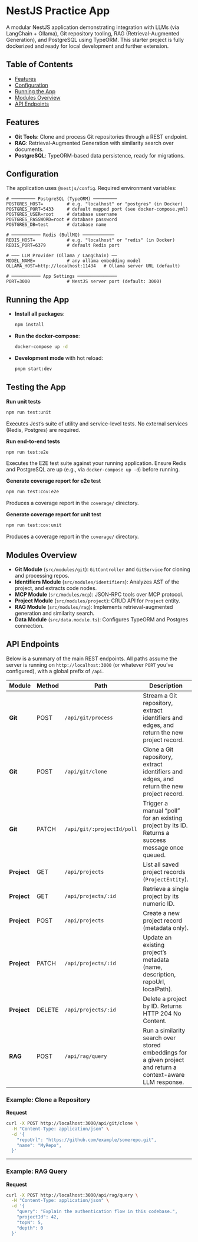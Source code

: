 # NestJS Practice App

A modular NestJS application demonstrating integration with LLMs (via LangChain + Ollama), Git repository tooling, RAG (Retrieval-Augmented Generation), and PostgreSQL using TypeORM. This starter project is fully dockerized and ready for local development and further extension.

## Table of Contents

- [Features](#features)
- [Configuration](#configuration)
- [Running the App](#running-the-app)
- [Modules Overview](#modules-overview)
- [API Endpoints](#api-endpoints)

## Features

- **Git Tools**: Clone and process Git repositories through a REST endpoint.
- **RAG**: Retrieval-Augmented Generation with similarity search over documents.
- **PostgreSQL**: TypeORM-based data persistence, ready for migrations.

## Configuration

The application uses `@nestjs/config`. Required environment variables:

```dotenv
# ───────── PostgreSQL (TypeORM) ─────────
POSTGRES_HOST=         # e.g. "localhost" or "postgres" (in Docker)
POSTGRES_PORT=5433     # default mapped port (see docker-compose.yml)
POSTGRES_USER=root     # database username
POSTGRES_PASSWORD=root # database password
POSTGRES_DB=test       # database name

# ─────────── Redis (BullMQ) ────────────
REDIS_HOST=            # e.g. "localhost" or "redis" (in Docker)
REDIS_PORT=6379        # default Redis port

# ─── LLM Provider (Ollama / LangChain) ──
MODEL_NAME=            # any ollama embedding model
OLLAMA_HOST=http://localhost:11434   # Ollama server URL (default)

# ─────────── App Settings ───────────────
PORT=3000              # NestJS server port (default: 3000)
```

## Running the App

- **Install all packages**:

  ```bash
  npm install
  ```

- **Run the docker-compose**:

  ```bash
  docker-compose up -d
  ```

- **Development mode** with hot reload:

  ```bash
  pnpm start:dev
  ```

## Testing the App

**Run unit tests**

```bash
npm run test:unit
```

Executes Jest’s suite of utility and service-level tests. No external services (Redis, Postgres) are required.

**Run end-to-end tests**

```bash
npm run test:e2e
```

Executes the E2E test suite against your running application. Ensure Redis and PostgreSQL are up (e.g., via `docker-compose up -d`) before running.

**Generate coverage report for e2e test**

```bash
npm run test:cov:e2e
```

Produces a coverage report in the `coverage/` directory.

**Generate coverage report for unit test**

```bash
npm run test:cov:unit
```

Produces a coverage report in the `coverage/` directory.

## Modules Overview

- **Git Module** (`src/modules/git`): `GitController` and `GitService` for cloning and processing repos.
- **Identifiers Module** (`src/modules/identifiers`): Analyzes AST of the project, and extracts code nodes.
- **MCP Module** (`src/modules/mcp`): JSON-RPC tools over MCP protocol.
- **Project Module** (`src/modules/project`): CRUD API for `Project` entity.
- **RAG Module** (`src/modules/rag`): Implements retrieval-augmented generation and similarity search.
- **Data Module** (`src/data.module.ts`): Configures TypeORM and Postgres connection.


## API Endpoints

Below is a summary of the main REST endpoints. All paths assume the server is running on `http://localhost:3000` (or whatever `PORT` you’ve configured), with a global prefix of `/api`.

| Module      | Method | Path                       | Description                                                                                                   |
| ----------- | ------ | -------------------------- | ------------------------------------------------------------------------------------------------------------- |
| **Git**     | POST   | `/api/git/process`         | Stream a Git repository, extract identifiers and edges, and return the new project record.                    |
| **Git**     | POST   | `/api/git/clone`           | Clone a Git repository, extract identifiers and edges, and return the new project record.                     |
| **Git**     | PATCH  | `/api/git/:projectId/poll` | Trigger a manual “poll” for an existing project by its ID. Returns a success message once queued.             |
| **Project** | GET    | `/api/projects`            | List all saved project records (`ProjectEntity`).                                                             |
| **Project** | GET    | `/api/projects/:id`        | Retrieve a single project by its numeric ID.                                                                  |
| **Project** | POST   | `/api/projects`            | Create a new project record (metadata only).                                                                  |
| **Project** | PATCH  | `/api/projects/:id`        | Update an existing project’s metadata (name, description, repoUrl, localPath).                                |
| **Project** | DELETE | `/api/projects/:id`        | Delete a project by ID. Returns HTTP 204 No Content.                                                          |
| **RAG**     | POST   | `/api/rag/query`           | Run a similarity search over stored embeddings for a given project and return a context-aware LLM response.   |


### Example: Clone a Repository

**Request**

```bash
curl -X POST http://localhost:3000/api/git/clone \
  -H "Content-Type: application/json" \
  -d '{
    "repoUrl": "https://github.com/example/somerepo.git",
    "name": "MyRepo",
  }'
```


---

### Example: RAG Query

**Request**

```bash
curl -X POST http://localhost:3000/api/rag/query \
  -H "Content-Type: application/json" \
  -d '{
    "query": "Explain the authentication flow in this codebase.",
    "projectId": 42,
    "topN": 5,
    "depth": 0
  }'
```

